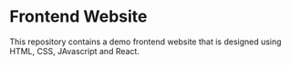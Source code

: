 # Frontend Website

This repository contains a demo frontend website that is designed using HTML, CSS, JAvascript and React.
